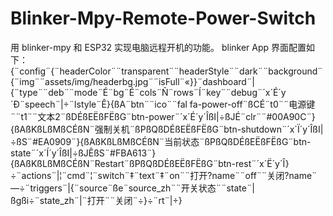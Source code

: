 # Blinker-Mpy-Remote-Power-Switch
用 blinker-mpy 和 ESP32 实现电脑远程开机的功能。
blinker App 界面配置如下：
{¨config¨{¨headerColor¨¨transparent¨¨headerStyle¨¨dark¨¨background¨{¨img¨¨assets/img/headerbg.jpg¨¨isFull¨«}}¨dashboard¨|{¨type¨¨deb¨¨mode¨É¨bg¨É¨cols¨Ñ¨rows¨Í¨key¨¨debug¨´x´É´y´Ð¨speech¨|÷¨lstyle¨Ê}{ßA¨btn¨¨ico¨¨fal fa-power-off¨ßCÉ¨t0¨¨电源键¨¨t1¨¨文本2¨ßDÉßEËßFËßG¨btn-power¨´x´É´y´ÎßI|÷ßJÉ¨clr¨¨#00A90C¨}{ßAßKßLßMßCÉßN¨强制关机¨ßPßQßDÉßEËßFËßG¨btn-shutdown¨´x´Ï´y´ÎßI|÷ßS¨#EA0909¨}{ßAßKßLßMßCÉßN¨当前状态¨ßPßQßDÉßEËßFËßG¨btn-state¨´x´Í´y´ÎßI|÷ßJÊßS¨#FBA613¨}{ßAßKßLßMßCÉßN¨Restart¨ßPßQßDÉßEËßFËßG¨btn-rest¨´x´Ë´y´Î}÷¨actions¨|¦¨cmd¨¦¨switch¨‡¨text¨‡¨on¨¨打开?name¨¨off¨¨关闭?name¨—÷¨triggers¨|{¨source¨ße¨source_zh¨¨开关状态¨¨state¨|ßgßi÷¨state_zh¨|¨打开¨¨关闭¨÷}÷¨rt¨|÷}
